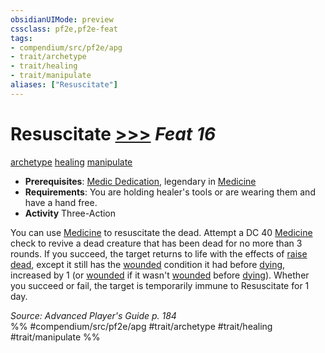 ```yaml
---
obsidianUIMode: preview
cssclass: pf2e,pf2e-feat
tags:
- compendium/src/pf2e/apg
- trait/archetype
- trait/healing
- trait/manipulate
aliases: ["Resuscitate"]
---
```

# Resuscitate  [>>>](../../rules/core-rulebook/chapter-9-playing-the-game.md#Actions "Three-Action") *Feat 16*  
[archetype](../../rules/traits/archetype.md)  [healing](../../rules/traits/healing.md)  [manipulate](../../rules/traits/manipulate.md)  

- **Prerequisites**: [Medic Dedication](medic-dedication-apg.md), legendary in [Medicine](../skills.md#Medicine)
- **Requirements**: You are holding healer's tools or are wearing them and have a hand free.
- **Activity** Three-Action

You can use [Medicine](../skills.md#Medicine) to resuscitate the dead. Attempt a DC 40 [Medicine](../skills.md#Medicine) check to revive a dead creature that has been dead for no more than 3 rounds. If you succeed, the target returns to life with the effects of [raise dead](../spells/raise-dead.md), except it still has the [wounded](../../rules/conditions.md#Wounded) condition it had before [dying](../../rules/conditions.md#Dying), increased by 1 (or [wounded](../../rules/conditions.md#Wounded) if it wasn't [wounded](../../rules/conditions.md#Wounded) before [dying](../../rules/conditions.md#Dying)). Whether you succeed or fail, the target is temporarily immune to Resuscitate for 1 day.

*Source: Advanced Player's Guide p. 184*  
%% #compendium/src/pf2e/apg #trait/archetype #trait/healing #trait/manipulate %%